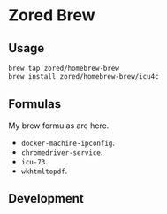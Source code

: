 # Zored Brew


## Usage
```bash
brew tap zored/homebrew-brew
brew install zored/homebrew-brew/icu4c
```


## Formulas
My brew formulas are here.
- `docker-machine-ipconfig`.
- `chromedriver-service`.
- `icu-73`.
- `wkhtmltopdf`.

## Development